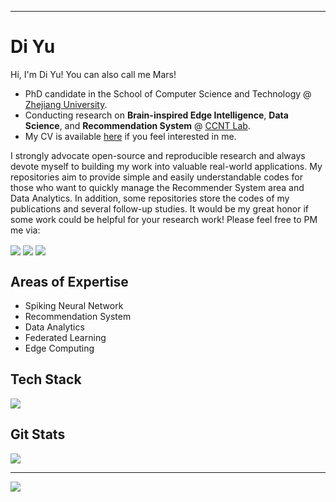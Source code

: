 <!-- ![header](https://capsule-render.vercel.app/api?type=slice&color=gradient&customColorList=27&height=200&section=header&text=WELCOME&fontColor=ffffff&fontSize=70&rotate=13&animation=fadeIn&reversal=false&fontAlign=75&fontAlignY=25&desc=%20This%20is%20AmazingDD's%20Github&desczSize=24&FontSize=50&descAlign=81&descAlignY=43) -->
---

# Di Yu

<!--  ![Visitors](https://api.visitorbadge.io/api/visitors?path=https%3A%2F%2Fgithub.com%2FAmazingDD&countColor=%23263759&labelStyle=upper) -->

Hi, I'm Di Yu! You can also call me Mars!

- PhD candidate in the School of Computer Science and Technology @ [Zhejiang University](https://www.zju.edu.cn/).  
- Conducting research on **Brain-inspired Edge Intelligence**, **Data Science**, and **Recommendation System** @ [CCNT Lab](http://ccnt.zju.edu.cn/index.aspx).  
- My CV is available [here](http://amazingdd.github.io/) if you feel interested in me.

I strongly advocate open-source and reproducible research and always devote myself to building my work into valuable real-world applications.
My repositories aim to provide simple and easily understandable codes for those who want to quickly manage the Recommender System area and Data Analytics. 
In addition, some repositories store the codes of my publications and several follow-up studies.
It would be my great honor if some work could be helpful for your research work! Please feel free to PM me via:

<a alt='LinkedIn' href='https://www.linkedin.com/in/yudimars/'>
<img align='center' src='https://img.shields.io/badge/LinkedIn-yudimars-blue?style=social&logo=linkedin'></a> 
<a alt='LinkedIn' href='mailto:yudi2023@zju.edu.cn'>
<img align='center' src='https://img.shields.io/badge/Email-yudi2023@zju.edu.cn-orange?style=social&logo=gmail'></a> 
<a alt='WeChat' href='https://github.com/AmazingDD/AmazingDD/blob/main/WechatIMG93.jpeg'><img align='center' src='https://img.shields.io/badge/WeChat-yd1172392977-blue?style=social&logo=wechat'></a>

## Areas of Expertise

- Spiking Neural Network
- Recommendation System
- Data Analytics
- Federated Learning
- Edge Computing

## Tech Stack

<p align="left">
  <a href="https://skillicons.dev">
    <img src="https://skillicons.dev/icons?i=py,pytorch,tensorflow,sklearn,git,github,r,mysql"/>
  </a>
</p>

## Git Stats

<p align="left">
  <a href="https://github.com/amazingdd">
    <img src="https://github-stats-alpha.vercel.app/api?username=amazingdd&cc=22272e&tc=37BCF6&ic=fff&bc=0000">
  </a>
</p>

---



<!--
<p align="center">
  <a href="https://clustrmaps.com/site/1bz9s"  title="Visit tracker">
    <img src="//www.clustrmaps.com/map_v2.png?d=hwaNi7bepoJeL9CYnuB3WjMT-liNG4MvcmwecZk3aNA&cl=ffffff" />
  </a>
</p> -->

<p><a href="https://clustrmaps.com/site/1bz9t"  title="Visit tracker"><img src="//www.clustrmaps.com/map_v2.png?d=6346YBANrsH6PUe3e2kmS4OQ9-0jzrF5q49YNEgigUI&cl=ffffff" /></a></p>



<!--
![Python](https://img.shields.io/badge/python-3670A0?logo=python&logoColor=white) 
![torch](https://img.shields.io/badge/torch-EE4C2C?logo=pytorch&logoColor=white) 
![LaTeX](https://img.shields.io/badge/latex-%23008080.svg?logo=latex&logoColor=white) 	
![R](https://img.shields.io/badge/R-%23E34F26.svg?logo=R&logoColor=white&color=00bfff) 
![Tableau](https://img.shields.io/badge/Tableau-%2311AB00.svg?logo=Tableau&logoColor=white) 
![Mysql](https://img.shields.io/badge/MySQL-%234479A1?logo=mysql&logoColor=white)
![html5](https://img.shields.io/badge/html5-%23E34F26?style=flat&logo=html5&logoColor=white)
![javascriot](https://img.shields.io/badge/javascript-%23F7DF1E?logo=JavaScript&logoColor=white)
![php](https://img.shields.io/badge/php-%23777BB4?logo=php&logoColor=white)
![Tableau](https://img.shields.io/badge/Tableau-%2311AB00.svg?style=for-the-badge&logo=Tableau&logoColor=white)  -->


<!--  <img align='right' width=50% src="https://github-readme-streak-stats.herokuapp.com?user=amazingDD&theme=vue&hide_border=true" /> -->

<!-- ![footer](https://capsule-render.vercel.app/api?type=slice&color=gradient&customColorList=27&height=150&section=footer) -->


